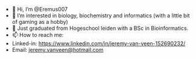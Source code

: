- 👋 Hi, I’m @Eremus007
- 👀 I’m interested in biology, biochemistry and informatics (with a little bit of gaming as a hobby)
- 🌱 Just graduated from Hogeschool leiden with a BSc in Bioinformatics.
- 📫 How to reach me: 
- Linked-in: https://www.linkedin.com/in/jeremy-van-veen-152690232/
- Email: jeremy.vanveen@hotmail.com

<!---
Eremus007/Eremus007 is a ✨ special ✨ repository because its `README.md` (this file) appears on your GitHub profile.
You can click the Preview link to take a look at your changes.
--->
